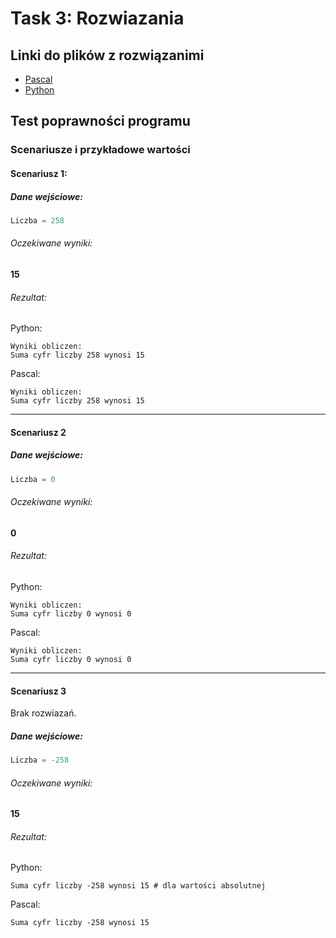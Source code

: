# Task 3: Rozwiazania

## Linki do plików z rozwiązanimi
* [Pascal](./Pascal/main.pas)
* [Python](./Python/main.py) 

## Test poprawności programu
 
### Scenariusze i przykładowe wartości

#### Scenariusz 1:
##### Dane wejściowe:

```python
Liczba = 258
```

###### Oczekiwane wyniki:
**15**

###### Rezultat:

Python: 
```text
Wyniki obliczen:
Suma cyfr liczby 258 wynosi 15
```

Pascal:
```text
Wyniki obliczen:
Suma cyfr liczby 258 wynosi 15
```
---

#### Scenariusz 2
##### Dane wejściowe:

```python
Liczba = 0
```

###### Oczekiwane wyniki:
**0**

###### Rezultat:

Python: 
```text
Wyniki obliczen:
Suma cyfr liczby 0 wynosi 0
```

Pascal:
```text
Wyniki obliczen:
Suma cyfr liczby 0 wynosi 0
```

---

#### Scenariusz 3
Brak rozwiazań.

##### Dane wejściowe:


```python
Liczba = -258
```

###### Oczekiwane wyniki:
**15**

###### Rezultat:

Python: 
```text
Suma cyfr liczby -258 wynosi 15 # dla wartości absolutnej
```

Pascal:
```text
Suma cyfr liczby -258 wynosi 15
```